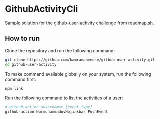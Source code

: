 # GithubActivityCli
Sample solution for the [github-user-activity](https://roadmap.sh/projects/github-user-activity) challenge from [roadmap.sh](https://roadmap.sh/).

## How to run

Clone the repository and run the following command:

```bash
git clone https://github.com/kamranahmedse/github-user-activity.git
cd github-user-activity
```
To make command available globally on your system, run the following command first:

```bash
npm link
```

Run the following command to list the activities of a user:

```bash
# github-action <username> [event_type]
github-action NurmuhammadovHojiakbar PushEvent
```
